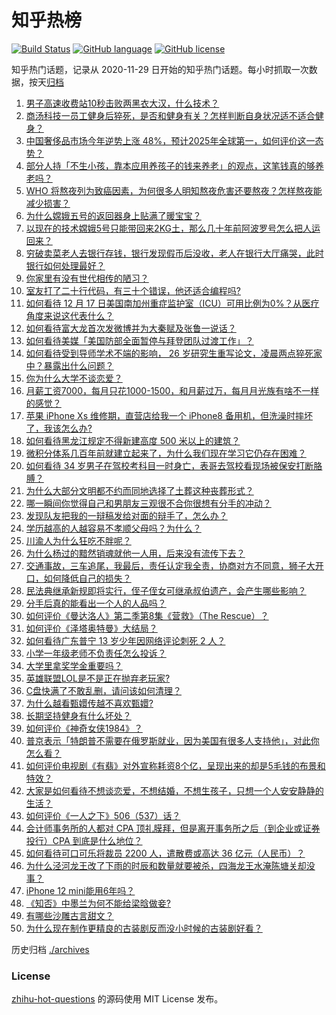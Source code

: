 # 知乎热榜
[![Build Status](https://github.com/ToWeLong/zhihu-hot-questions/workflows/CI/badge.svg)](https://github.com/ToWeLong/zhihu-hot-questions/actions)
[![GitHub language](https://img.shields.io/badge/language-golang-orange.svg)](https://golang.org/)
[![GitHub license](https://img.shields.io/github/license/ToWeLong/zhihu-hot-questions)](https://github.com/ToWeLong/zhihu-hot-questions/blob/main/LICENSE)

知乎热门话题，记录从 2020-11-29 日开始的知乎热门话题。每小时抓取一次数据，按天[归档](./archives)

<!-- BEGIN -->

1. [男子高速收费站10秒击败两黑衣大汉，什么技术？](https://www.zhihu.com/question/435382356)
1. [商汤科技一员工健身后猝死，是否和健身有关？怎样判断自身状况适不适合健身？](https://www.zhihu.com/question/435421401)
1. [中国奢侈品市场今年逆势上涨 48%，预计2025年全球第一，如何评价这一态势？](https://www.zhihu.com/question/435270040)
1. [部分人持「不生小孩，靠本应用养孩子的钱来养老」的观点，这笔钱真的够养老吗？](https://www.zhihu.com/question/428647620)
1. [WHO 将熬夜列为致癌因素，为何很多人明知熬夜危害还要熬夜？怎样熬夜能减少损害？](https://www.zhihu.com/question/435367092)
1. [为什么嫦娥五号的返回器身上贴满了暖宝宝？](https://www.zhihu.com/question/435209761)
1. [以现在的技术嫦娥5号只能带回来2KG土，那么几十年前阿波罗号怎么把人运回来？](https://www.zhihu.com/question/433879777)
1. [穷破卖菜老人去银行存钱，银行发现假币后没收，老人在银行大厅痛哭，此时银行如何处理最好？](https://www.zhihu.com/question/434730115)
1. [你家里有没有世代相传的陋习？](https://www.zhihu.com/question/428104481)
1. [室友打了二十行代码，有三十个错误，他还适合编程吗?](https://www.zhihu.com/question/433932953)
1. [如何看待 12 月 17 日美国南加州重症监护室（ICU）可用比例为0%？从医疗角度来说这代表什么？](https://www.zhihu.com/question/435424667)
1. [如何看待富大龙首次发微博并为大秦赋及张鲁一说话？](https://www.zhihu.com/question/435523097)
1. [如何看待美媒「美国防部全面暂停与拜登团队过渡工作」？](https://www.zhihu.com/question/435477657)
1. [如何看待受到导师学术不端的影响， 26 岁研究生重写论文，凌晨两点猝死家中？暴露出什么问题？](https://www.zhihu.com/question/435379962)
1. [你为什么大学不谈恋爱？](https://www.zhihu.com/question/281437650)
1. [月薪工资7000，每月只花1000-1500，和月薪过万，每月月光族有啥不一样的感觉？](https://www.zhihu.com/question/392697045)
1. [苹果 iPhone Xs 维修期，直营店给我一个 iPhone8 备用机，但洗澡时摔坏了，我该怎么办?](https://www.zhihu.com/question/352661470)
1. [如何看待黑龙江规定不得新建高度 500 米以上的建筑？](https://www.zhihu.com/question/434748524)
1. [微积分体系几百年前就建立起来了，为什么我们现在学习它仍存在困难？](https://www.zhihu.com/question/435369583)
1. [如何看待 34 岁男子在驾校考科目一时身亡，表哥去驾校看现场被保安打断胳膊？](https://www.zhihu.com/question/435071143)
1. [为什么大部分文明都不约而同地选择了土葬这种丧葬形式？](https://www.zhihu.com/question/54198913)
1. [哪一瞬间你觉得自己和男朋友三观很不合你很想有分手的冲动？](https://www.zhihu.com/question/280320364)
1. [发现队友把我的一辩稿发给对面的辩手了，怎么办？](https://www.zhihu.com/question/435040299)
1. [学历越高的人越容易不孝顺父母吗？为什么？](https://www.zhihu.com/question/419261239)
1. [川渝人为什么狂吃不胖呢？](https://www.zhihu.com/question/435354745)
1. [为什么杨过的黯然销魂就他一人用，后来没有流传下去？](https://www.zhihu.com/question/55826813)
1. [交通事故，三车追尾，我最后，责任认定我全责，协商对方不同意，狮子大开口，如何降低自己的损失？](https://www.zhihu.com/question/434999943)
1. [民法典继承新规即将实行，侄子侄女可继承叔伯遗产，会产生哪些影响？](https://www.zhihu.com/question/435436480)
1. [分手后真的能看出一个人的人品吗？](https://www.zhihu.com/question/308996023)
1. [如何评价《曼达洛人》第二季第8集《营救》（The Rescue）？](https://www.zhihu.com/question/435458949)
1. [如何评价《泽塔奥特曼》大结局？](https://www.zhihu.com/question/435334233)
1. [如何看待广东普宁 13 岁少年因网络评论刺死 2 人？](https://www.zhihu.com/question/435408668)
1. [小学一年级老师不负责任怎么投诉？](https://www.zhihu.com/question/434888105)
1. [大学里拿奖学金重要吗？](https://www.zhihu.com/question/274423065)
1. [英雄联盟LOL是不是正在抛弃老玩家?](https://www.zhihu.com/question/433381458)
1. [C盘快满了不敢乱删，请问该如何清理？](https://www.zhihu.com/question/379384714)
1. [为什么越看甄嬛传越不喜欢甄嬛?](https://www.zhihu.com/question/428472662)
1. [长期坚持健身有什么坏处？](https://www.zhihu.com/question/322869692)
1. [如何评价《神奇女侠1984》？](https://www.zhihu.com/question/280999049)
1. [普京表示「特朗普不需要在俄罗斯就业，因为美国有很多人支持他」，对此你怎么看？](https://www.zhihu.com/question/435303658)
1. [如何评价电视剧《有翡》对外宣称耗资8个亿，呈现出来的却是5毛钱的布景和特效？](https://www.zhihu.com/question/435385991)
1. [大家是如何看待不想谈恋爱，不想结婚，不想生孩子，只想一个人安安静静的生活？](https://www.zhihu.com/question/434626201)
1. [如何评价《一人之下》506（537）话？](https://www.zhihu.com/question/433497048)
1. [会计师事务所的人都对 CPA 顶礼膜拜，但是离开事务所之后（到企业或证券投行）CPA 到底是什么地位？](https://www.zhihu.com/question/39596035)
1. [如何看待可口可乐将裁员 2200 人，遣散费或高达 36 亿元（人民币）？](https://www.zhihu.com/question/435413923)
1. [为什么泾河龙王改了下雨的时辰和数量就要被杀，四海龙王水淹陈塘关却没事？](https://www.zhihu.com/question/339157587)
1. [iPhone 12 mini能用6年吗？](https://www.zhihu.com/question/435047797)
1. [《知否》中墨兰为何不能给梁晗做妾?](https://www.zhihu.com/question/326354761)
1. [有哪些沙雕古言甜文？](https://www.zhihu.com/question/424758080)
1. [为什么现在制作更精良的古装剧反而没小时候的古装剧好看？](https://www.zhihu.com/question/23039866)

<!-- END -->

历史归档 [./archives](./archives)


### License
[zhihu-hot-questions](https://github.com/towelong/zhihu-hot-questions) 的源码使用 MIT License 发布。